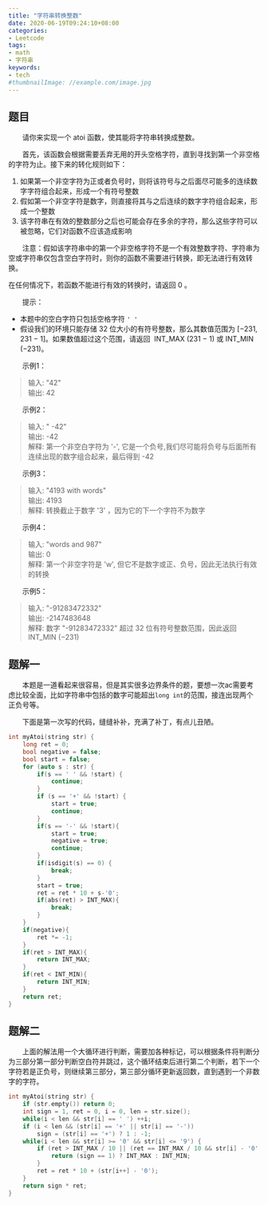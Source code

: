 ```yaml
---
title: "字符串转换整数"
date: 2020-06-19T09:24:10+08:00
categories:
- Leetcode
tags:
- math
- 字符串
keywords:
- tech
#thumbnailImage: //example.com/image.jpg
---
```


<!--more-->
## 题目
　　请你来实现一个 atoi 函数，使其能将字符串转换成整数。

　　首先，该函数会根据需要丢弃无用的开头空格字符，直到寻找到第一个非空格的字符为止。接下来的转化规则如下：
1. 如果第一个非空字符为正或者负号时，则将该符号与之后面尽可能多的连续数字字符组合起来，形成一个有符号整数
2. 假如第一个非空字符是数字，则直接将其与之后连续的数字字符组合起来，形成一个整数
3. 该字符串在有效的整数部分之后也可能会存在多余的字符，那么这些字符可以被忽略，它们对函数不应该造成影响

　　注意：假如该字符串中的第一个非空格字符不是一个有效整数字符、字符串为空或字符串仅包含空白字符时，则你的函数不需要进行转换，即无法进行有效转换。

在任何情况下，若函数不能进行有效的转换时，请返回 0 。

　　提示：
* 本题中的空白字符只包括空格字符 `' '`
* 假设我们的环境只能存储 32 位大小的有符号整数，那么其数值范围为 [−231,  231 − 1]。如果数值超过这个范围，请返回  INT_MAX (231 − 1) 或 INT_MIN (−231)。

　　示例1：
> 输入: "42"  
> 输出: 42

　　示例2：
> 输入: "   -42"  
> 输出: -42  
> 解释: 第一个非空白字符为 '-', 它是一个负号,我们尽可能将负号与后面所有连续出现的数字组合起来，最后得到 -42

　　示例3：
> 输入: "4193 with words"  
> 输出: 4193  
> 解释: 转换截止于数字 '3' ，因为它的下一个字符不为数字

　　示例4：
> 输入: "words and 987"  
> 输出: 0  
> 解释: 第一个非空字符是 'w', 但它不是数字或正、负号，因此无法执行有效的转换

　　示例5：
> 输入: "-91283472332"  
> 输出: -2147483648  
> 解释: 数字 "-91283472332" 超过 32 位有符号整数范围，因此返回 INT_MIN (−231)

## 题解一
　　本题是一道看起来很容易，但是其实很多边界条件的题，要想一次ac需要考虑比较全面，比如字符串中包括的数字可能超出`long int`的范围，接连出现两个正负号等。

　　下面是第一次写的代码，缝缝补补，充满了补丁，有点儿丑陋。

```cpp
int myAtoi(string str) {
    long ret = 0;
    bool negative = false;
    bool start = false;
    for (auto s : str) {
        if(s == ' ' && !start) {
            continue;
        }
        if (s == '+' && !start) {
            start = true;
            continue;
        }
        if(s == '-' && !start){
            start = true;
            negative = true;
            continue;
        }
        if(isdigit(s) == 0) {
            break;
        }
        start = true;
        ret = ret * 10 + s-'0';
        if(abs(ret) > INT_MAX){
            break;
        }
    }
    if(negative){
        ret *= -1;
    }
    if(ret > INT_MAX){
        return INT_MAX;
    }
    if(ret < INT_MIN){
        return INT_MIN;
    }
    return ret;
}
```

## 题解二
　　上面的解法用一个大循环进行判断，需要加各种标记，可以根据条件将判断分为三部分第一部分判断空白符并跳过，这个循环结束后进行第二个判断，若下一个字符若是正负号，则继续第三部分，第三部分循环更新返回数，直到遇到一个非数字的字符。
```cpp
int myAtoi(string str) {
    if (str.empty()) return 0;
    int sign = 1, ret = 0, i = 0, len = str.size();
    while(i < len && str[i] == ' ') ++i;
    if (i < len && (str[i] == '+' || str[i] == '-'))
        sign = (str[i] == '+') ? 1 : -1;
    while(i < len && str[i] >= '0' && str[i] <= '9') {
        if (ret > INT_MAX / 10 || (ret == INT_MAX / 10 && str[i] - '0' > 7)) {
            return (sign == 1) ? INT_MAX : INT_MIN;
        }
        ret = ret * 10 + (str[i++] - '0');
    }
    return sign * ret;
}
```